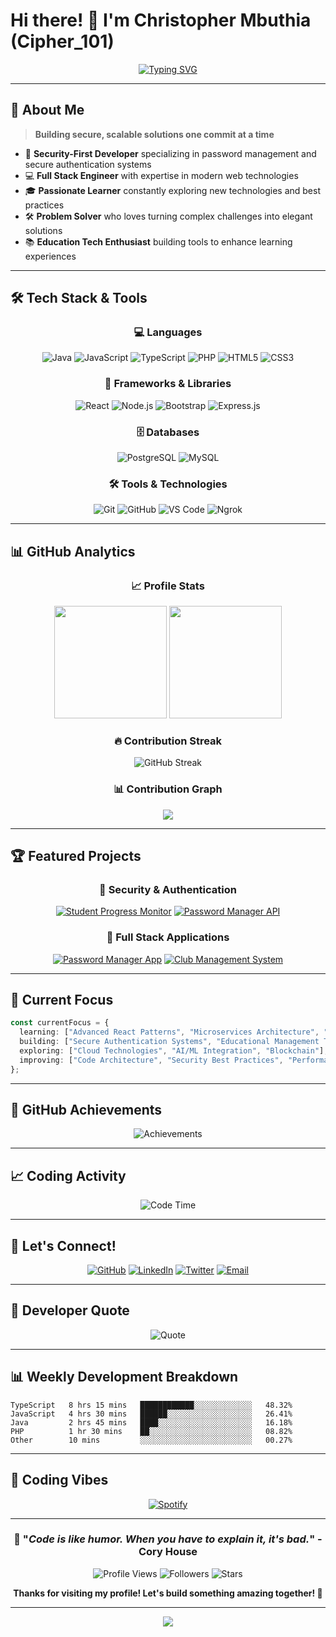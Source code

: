 # Hi there! 👋 I'm **Christopher Mbuthia (Cipher_101)** 

<div align="center">
  
[![Typing SVG](https://readme-typing-svg.herokuapp.com?font=Fira+Code&size=30&pause=1000&color=36BCF7&center=true&vCenter=true&random=false&width=600&lines=Full+Stack+Developer;Security+Enthusiast;Problem+Solver;Always+Learning+%F0%9F%9A%80)](https://git.io/typing-svg)

</div>

---

## 🚀 About Me

> **Building secure, scalable solutions one commit at a time**

- 🔐 **Security-First Developer** specializing in password management and secure authentication systems
- 💻 **Full Stack Engineer** with expertise in modern web technologies
- 🎓 **Passionate Learner** constantly exploring new technologies and best practices
- 🛠️ **Problem Solver** who loves turning complex challenges into elegant solutions
- 📚 **Education Tech Enthusiast** building tools to enhance learning experiences

---

## 🛠️ Tech Stack & Tools

<div align="center">

### 💻 Languages
![Java](https://img.shields.io/badge/Java-ED8B00?style=for-the-badge&logo=openjdk&logoColor=white)
![JavaScript](https://img.shields.io/badge/JavaScript-F7DF1E?style=for-the-badge&logo=javascript&logoColor=black)
![TypeScript](https://img.shields.io/badge/TypeScript-007ACC?style=for-the-badge&logo=typescript&logoColor=white)
![PHP](https://img.shields.io/badge/PHP-777BB4?style=for-the-badge&logo=php&logoColor=white)
![HTML5](https://img.shields.io/badge/HTML5-E34F26?style=for-the-badge&logo=html5&logoColor=white)
![CSS3](https://img.shields.io/badge/CSS3-1572B6?style=for-the-badge&logo=css3&logoColor=white)

### 🚀 Frameworks & Libraries
![React](https://img.shields.io/badge/React-20232A?style=for-the-badge&logo=react&logoColor=61DAFB)
![Node.js](https://img.shields.io/badge/Node.js-43853D?style=for-the-badge&logo=node.js&logoColor=white)
![Bootstrap](https://img.shields.io/badge/Bootstrap-563D7C?style=for-the-badge&logo=bootstrap&logoColor=white)
![Express.js](https://img.shields.io/badge/Express.js-404D59?style=for-the-badge&logo=express&logoColor=white)

### 🗄️ Databases
![PostgreSQL](https://img.shields.io/badge/PostgreSQL-316192?style=for-the-badge&logo=postgresql&logoColor=white)
![MySQL](https://img.shields.io/badge/MySQL-00000F?style=for-the-badge&logo=mysql&logoColor=white)

### 🛠️ Tools & Technologies
![Git](https://img.shields.io/badge/Git-F05032?style=for-the-badge&logo=git&logoColor=white)
![GitHub](https://img.shields.io/badge/GitHub-100000?style=for-the-badge&logo=github&logoColor=white)
![VS Code](https://img.shields.io/badge/VS_Code-0078D4?style=for-the-badge&logo=visual%20studio%20code&logoColor=white)
![Ngrok](https://img.shields.io/badge/Ngrok-1F1E37?style=for-the-badge&logo=ngrok&logoColor=white)

</div>

---

## 📊 GitHub Analytics

<div align="center">
  
### 📈 Profile Stats
<img height="180em" src="https://github-readme-stats.vercel.app/api?username=ciphermg101&show_icons=true&theme=tokyonight&include_all_commits=true&count_private=true"/>
<img height="180em" src="https://github-readme-stats.vercel.app/api/top-langs/?username=ciphermg101&layout=compact&langs_count=8&theme=tokyonight"/>

### 🔥 Contribution Streak
<img src="https://github-readme-streak-stats.herokuapp.com/?user=ciphermg101&theme=tokyonight" alt="GitHub Streak" />

### 📊 Contribution Graph
<img src="https://github-readme-activity-graph.vercel.app/graph?username=ciphermg101&theme=tokyo-night&bg_color=1a1b27&color=38bcf8&line=38bcf8&point=38bcf8&area=true&hide_border=true" />

</div>

---

## 🏆 Featured Projects

<div align="center">

### 🔐 Security & Authentication
[![Student Progress Monitor](https://github-readme-stats.vercel.app/api/pin/?username=ciphermg101&repo=student_progress_monitor&theme=tokyonight)](https://github.com/ciphermg101/student_progress_monitor)
[![Password Manager API](https://github-readme-stats.vercel.app/api/pin/?username=ciphermg101&repo=password-manager-api&theme=tokyonight)](https://github.com/ciphermg101/password-manager-api)

### 💼 Full Stack Applications
[![Password Manager App](https://github-readme-stats.vercel.app/api/pin/?username=ciphermg101&repo=password-manager-app&theme=tokyonight)](https://github.com/ciphermg101/password-manager-app)
[![Club Management System](https://github-readme-stats.vercel.app/api/pin/?username=ciphermg101&repo=club-management-system&theme=tokyonight)](https://github.com/ciphermg101/club-management-system)

</div>

---

## 🎯 Current Focus

```typescript
const currentFocus = {
  learning: ["Advanced React Patterns", "Microservices Architecture", "DevOps"],
  building: ["Secure Authentication Systems", "Educational Management Tools"],
  exploring: ["Cloud Technologies", "AI/ML Integration", "Blockchain"],
  improving: ["Code Architecture", "Security Best Practices", "Performance Optimization"]
};
```

---

## 🏅 GitHub Achievements

<div align="center">

![Achievements](https://github-profile-trophy.vercel.app/?username=ciphermg101&theme=tokyonight&no-frame=true&no-bg=true&margin-w=4)

</div>

---

## 📈 Coding Activity

<div align="center">

<!--START_SECTION:waka-->
![Code Time](http://img.shields.io/badge/Code%20Time-0%20secs-blue)
<!--END_SECTION:waka-->

</div>

---

## 🤝 Let's Connect!

<div align="center">

[![GitHub](https://img.shields.io/badge/GitHub-100000?style=for-the-badge&logo=github&logoColor=white)](https://github.com/ciphermg101)
[![LinkedIn](https://img.shields.io/badge/LinkedIn-0077B5?style=for-the-badge&logo=linkedin&logoColor=white)](https://linkedin.com/in/your-profile)
[![Twitter](https://img.shields.io/badge/Twitter-1DA1F2?style=for-the-badge&logo=twitter&logoColor=white)](https://twitter.com/your-handle)
[![Email](https://img.shields.io/badge/Email-D14836?style=for-the-badge&logo=gmail&logoColor=white)](mailto:your.email@example.com)

</div>

---

## 💭 Developer Quote

<div align="center">

![Quote](https://quotes-github-readme.vercel.app/api?type=horizontal&theme=tokyonight)

</div>

---

## 📊 Weekly Development Breakdown

<!--START_SECTION:waka-->
```text
TypeScript   8 hrs 15 mins   ████████████░░░░░░░░░░░░░   48.32%
JavaScript   4 hrs 30 mins   ██████░░░░░░░░░░░░░░░░░░░   26.41%
Java         2 hrs 45 mins   ████░░░░░░░░░░░░░░░░░░░░░   16.18%
PHP          1 hr 30 mins    ██░░░░░░░░░░░░░░░░░░░░░░░   08.82%
Other        10 mins         ░░░░░░░░░░░░░░░░░░░░░░░░░   00.27%
```
<!--END_SECTION:waka-->

---

## 🎵 Coding Vibes

<div align="center">

[![Spotify](https://spotify-now-playing-ciphermg.vercel.app/api/spotify)](https://open.spotify.com/user/your-spotify-username)

</div>

---

<div align="center">

### 🚀 "*Code is like humor. When you have to explain it, it's bad.*" - Cory House

![Profile Views](https://komarev.com/ghpvc/?username=ciphermg101&color=36BCF7&style=for-the-badge)
![Followers](https://img.shields.io/github/followers/ciphermg101?style=for-the-badge&color=36BCF7)
![Stars](https://img.shields.io/github/stars/ciphermg101?style=for-the-badge&color=36BCF7)

**Thanks for visiting my profile! Let's build something amazing together! 🚀**

</div>

---

<div align="center">
  <img src="https://capsule-render.vercel.app/api?type=waving&color=gradient&height=100&section=footer&animation=fadeIn&fontAlignY=65&descAlignY=65"/>
</div>
